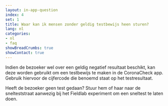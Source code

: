 ```yaml
---
layout: in-app-question
index: 4
set: 1
title: Waar kan ik mensen zonder geldig testbewijs heen sturen?
lang: nl
categories:
- nl
- faq
showBreadCrumbs: true
showContact: true
---
```

Indien de bezoeker wel over een geldig negatief resultaat beschikt, kan deze worden gebruikt om een testbewijs te maken in de CoronaCheck app. Gebruik hiervoor de cijfercode die benoemd staat op het testresultaat.  

Heeft de bezoeker geen test gedaan? Stuur hem of haar naar de snelteststraat aanwezig bij het Fieldlab experiment om een sneltest te laten doen. 
